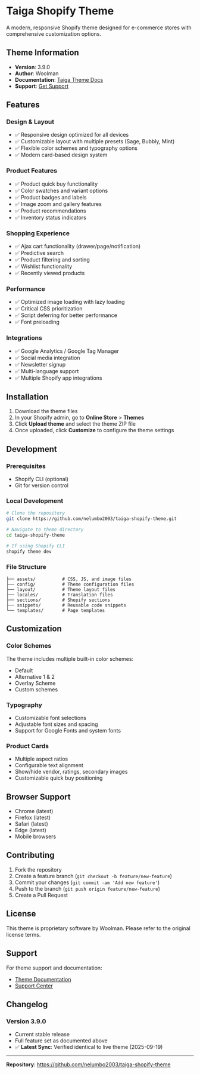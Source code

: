 # Taiga Shopify Theme

A modern, responsive Shopify theme designed for e-commerce stores with comprehensive customization options.

## Theme Information
- **Version**: 3.9.0
- **Author**: Woolman
- **Documentation**: [Taiga Theme Docs](https://themes.woolman.co/blogs/taiga/general-layout)
- **Support**: [Get Support](https://themes.woolman.co/pages/get-support)

## Features

### Design & Layout
- ✅ Responsive design optimized for all devices
- ✅ Customizable layout with multiple presets (Sage, Bubbly, Mint)
- ✅ Flexible color schemes and typography options
- ✅ Modern card-based design system

### Product Features
- ✅ Product quick buy functionality
- ✅ Color swatches and variant options
- ✅ Product badges and labels
- ✅ Image zoom and gallery features
- ✅ Product recommendations
- ✅ Inventory status indicators

### Shopping Experience
- ✅ Ajax cart functionality (drawer/page/notification)
- ✅ Predictive search
- ✅ Product filtering and sorting
- ✅ Wishlist functionality
- ✅ Recently viewed products

### Performance
- ✅ Optimized image loading with lazy loading
- ✅ Critical CSS prioritization
- ✅ Script deferring for better performance
- ✅ Font preloading

### Integrations
- ✅ Google Analytics / Google Tag Manager
- ✅ Social media integration
- ✅ Newsletter signup
- ✅ Multi-language support
- ✅ Multiple Shopify app integrations

## Installation

1. Download the theme files
2. In your Shopify admin, go to **Online Store** > **Themes**
3. Click **Upload theme** and select the theme ZIP file
4. Once uploaded, click **Customize** to configure the theme settings

## Development

### Prerequisites
- Shopify CLI (optional)
- Git for version control

### Local Development
```bash
# Clone the repository
git clone https://github.com/nelumbo2003/taiga-shopify-theme.git

# Navigate to theme directory
cd taiga-shopify-theme

# If using Shopify CLI
shopify theme dev
```

### File Structure
```
├── assets/          # CSS, JS, and image files
├── config/          # Theme configuration files
├── layout/          # Theme layout files
├── locales/         # Translation files
├── sections/        # Shopify sections
├── snippets/        # Reusable code snippets
└── templates/       # Page templates
```

## Customization

### Color Schemes
The theme includes multiple built-in color schemes:
- Default
- Alternative 1 & 2
- Overlay Scheme
- Custom schemes

### Typography
- Customizable font selections
- Adjustable font sizes and spacing
- Support for Google Fonts and system fonts

### Product Cards
- Multiple aspect ratios
- Configurable text alignment
- Show/hide vendor, ratings, secondary images
- Customizable quick buy positioning

## Browser Support
- Chrome (latest)
- Firefox (latest)
- Safari (latest)
- Edge (latest)
- Mobile browsers

## Contributing

1. Fork the repository
2. Create a feature branch (`git checkout -b feature/new-feature`)
3. Commit your changes (`git commit -am 'Add new feature'`)
4. Push to the branch (`git push origin feature/new-feature`)
5. Create a Pull Request

## License

This theme is proprietary software by Woolman. Please refer to the original license terms.

## Support

For theme support and documentation:
- [Theme Documentation](https://themes.woolman.co/blogs/taiga/general-layout)
- [Support Center](https://themes.woolman.co/pages/get-support)

## Changelog

### Version 3.9.0
- Current stable release
- Full feature set as documented above
- ✅ **Latest Sync**: Verified identical to live theme (2025-09-19)

---

**Repository**: https://github.com/nelumbo2003/taiga-shopify-theme